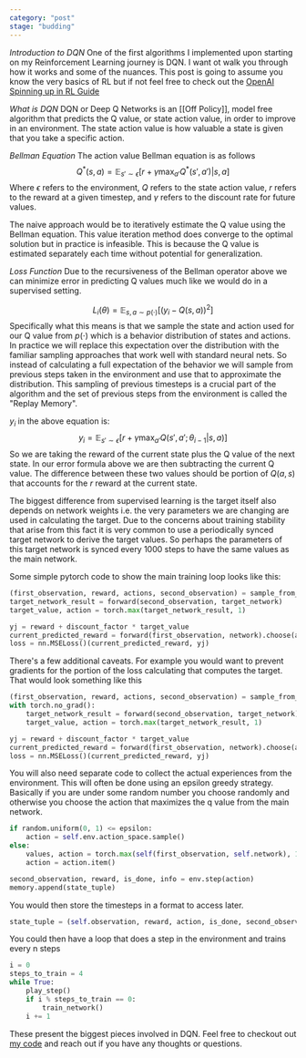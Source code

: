 ```yaml
---
category: "post"
stage: "budding"
---
```

*Introduction to DQN*
One of the first algorithms I implemented upon starting on my Reinforcement Learning journey is DQN. I want ot walk you through how it works and some of the nuances. This post is going to assume you know the very basics of RL but if not feel free to check out the [OpenAI Spinning up in RL Guide](https://spinningup.openai.com/en/latest/spinningup/rl_intro.html)

*What is DQN*
DQN or Deep Q Networks is an [[Off Policy]], model free algorithm that predicts the Q value, or state action value, in order to improve in an environment. The state action value is how valuable a state is given that you take a specific action.

*Bellman Equation*
The action value Bellman equation is as follows
$$
Q^*(s,a) = \mathop{\mathbb{E}}_{s' \sim \epsilon}[r + \gamma  \max_{a'}Q^*(s',a')|s,a]
$$
Where $\epsilon$ refers to the environment, $Q$ refers to the state action value, $r$ refers to the reward at a given timestep, and $\gamma$ refers to the discount rate for future values.

The naive approach would be to iteratively estimate the Q value using the Bellman equation. This value iteration method does converge to the optimal solution but in practice is infeasible. This is because the Q value is estimated separately each time without potential for generalization. 

*Loss Function*
Due to the recursiveness of the Bellman operator above we can minimize error in predicting Q values much like we would do in a supervised setting. 


$$
L_{i}(\theta) = \mathop{\mathbb{E}}_{s,a \sim p(\cdot)}[(y_{i} - Q(s,a))^2]
$$
Specifically what this means is that we sample the state and action used for our Q value from $p(\cdot)$ which is a behavior distribution of states and actions. In practice we will replace this expectation over the distribution with the familiar sampling approaches that work well with standard neural nets. So instead of calculating a full expectation of the behavior we will sample from previous steps taken in the environment and use that to approximate the distribution. This sampling of previous timesteps is a crucial part of the algorithm and the set of previous steps from the environment is called the "Replay Memory".

$y_i$ in the above equation is:
$$
y_{i} = \mathop{\mathbb{E}}_{s' \sim \epsilon}[r + \gamma \max_{a'}Q(s',a';\theta_{i - 1}| s,a)]
$$
So we are taking the reward of the current state plus the Q value of the next state. In our error formula above we are then subtracting the current Q value. The difference between these two values should be portion of $Q(a,s)$ that accounts for the $r$ reward at the current state.

The biggest difference from supervised learning is the target itself also depends on network weights i.e. the very parameters we are changing are used in calculating the target. Due to the concerns about training stability that arise from this fact it is very common to use a periodically synced target network to derive the target values. So perhaps the parameters of this target network is synced every 1000 steps to have the same values as the main network.

Some simple pytorch code to show the main training loop looks like this:
```python
(first_observation, reward, actions, second_observation) = sample_from_replay_memory()
target_network_result = forward(second_observation, target_network)
target_value, action = torch.max(target_network_result, 1)

yj = reward + discount_factor * target_value
current_predicted_reward = forward(first_observation, network).choose(action)
loss = nn.MSELoss()(current_predicted_reward, yj)
```

There's a few additional caveats. For example you would want to prevent gradients for the portion of the loss calculating that computes the target. That would look something like this

```python
(first_observation, reward, actions, second_observation) = sample_from_replay_memory()
with torch.no_grad():
	target_network_result = forward(second_observation, target_network)
	target_value, action = torch.max(target_network_result, 1)

yj = reward + discount_factor * target_value
current_predicted_reward = forward(first_observation, network).choose(action)
loss = nn.MSELoss()(current_predicted_reward, yj)
```

You will also need separate code to collect the actual experiences from the environment. This will often be done using an epsilon greedy strategy. Basically if you are under some random number you choose randomly and otherwise you choose the action that maximizes the q value from the main network.
```python
if random.uniform(0, 1) <= epsilon:
    action = self.env.action_space.sample()
else:
    values, action = torch.max(self(first_observation, self.network), 1)
    action = action.item()

second_observation, reward, is_done, info = env.step(action)
memory.append(state_tuple)
```

You would then store the timesteps in a format to access later.

```python
state_tuple = (self.observation, reward, action, is_done, second_observation)
```

You could then have a loop that does a step in the environment and trains every n steps

```python
i = 0
steps_to_train = 4
while True:
	play_step()
	if i % steps_to_train == 0:
		train_network() 
	i += 1
```


These present the biggest pieces involved in DQN. Feel free to checkout out [my code](https://github.com/frasermince/rl-papers/tree/master/dqn/dqn.py) and reach out if you have any thoughts or questions.

